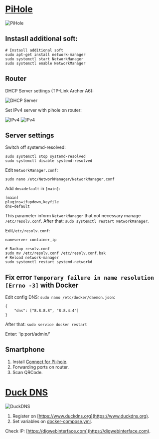 # [PiHole](https://pi-hole.net/)
![PiHole](https://wp-cdn.pi-hole.net/wp-content/uploads/2016/12/Vortex-R.png)
## Instasll additional soft:
```
# Instasll additional soft
sudo apt-get install network-manager
sudo systemctl start NetworkManager
sudo systemctl enable NetworkManager
```

## Router
DHCP Server settings (TP-Link Archer A6):

![DHCP Server](https://beebom.com/wp-content/uploads/2021/05/dScreenshot-2021-05-17-18.56.40.jpg)

Set IPv4 server with pihole on router:

![IPv4](https://beebom.com/wp-content/uploads/2021/05/abc-1.jpg)
![IPv4](https://beebom.com/wp-content/uploads/2021/05/Screenshot-2021-05-17-18.56.58.jpg)

## Server settings
Switch off systemd-resolved:
```
sudo systemctl stop systemd-resolved
sudo systemctl disable systemd-resolved
```

Edit `NetworkManager.conf`:
```
sudo nano /etc/NetworkManager/NetworkManager.conf
```

Add `dns=default` in `[main]`:
```
[main]
plugins=ifupdown,keyfile
dns=default
```
This parameter inform `NetworkManager` that not necessary manage `/etc/resolv.conf`. After that: `sudo systemctl restart NetworkManager`.

Edit`/etc/resolv.conf`:
```bash
nameserver container_ip 
```
```
# Backup resolv.conf
sudo mv /etc/resolv.conf /etc/resolv.conf.bak
# Reload network-manager
sudo systemctl restart systemd-networkd
```

## Fix error `Temporary failure in name resolution [Errno -3]` with Docker
Edit config DNS: `sudo nano /etc/docker/daemon.json`:
```
{
    "dns": ["8.8.8.8", "8.8.4.4"]
}
```
After that: `sudo service docker restart`

Enter: 'ip:port/admin/'

## Smartphone
1. Install [Connect for Pi-hole](https://play.google.com/store/apps/details?id=com.tien.piholeconnect&hl=ru).
1. Forwarding ports on router.
1. Scan QRCode.

# [Duck DNS](https://www.duckdns.org)
![DuckDNS](https://www.duckdns.org/img/ducky_icon.png)
1. Register on [https://www.duckdns.org](https://www.duckdns.org).
2. Set variables on [docker-compose.yml](./docker-compose.yml).

Check IP: [https://digwebinterface.com](https://digwebinterface.com).

